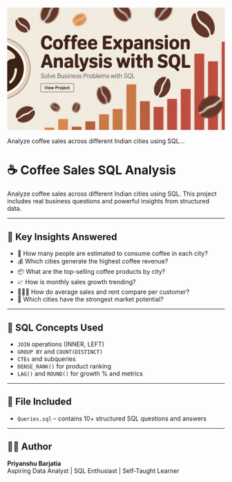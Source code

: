 ![Coffee SQL Banner](Banner.jpeg)

Analyze coffee sales across different Indian cities using SQL...
# ☕ Coffee Sales SQL Analysis

Analyze coffee sales across different Indian cities using SQL. This project includes real business questions and powerful insights from structured data.

---

## 📌 Key Insights Answered

- 🧮 How many people are estimated to consume coffee in each city?
- 💰 Which cities generate the highest coffee revenue?
- 📦 What are the top-selling coffee products by city?
- 📈 How is monthly sales growth trending?
- 🧑‍🤝‍🧑 How do average sales and rent compare per customer?
- 🧠 Which cities have the strongest market potential?

---

## 🔧 SQL Concepts Used

- `JOIN` operations (INNER, LEFT)
- `GROUP BY` and `COUNT(DISTINCT)`
- `CTEs` and subqueries
- `DENSE_RANK()` for product ranking
- `LAG()` and `ROUND()` for growth % and metrics

---

## 📁 File Included

- `Queries.sql` – contains 10+ structured SQL questions and answers

---

## 👨‍💻 Author

**Priyanshu Barjatia**  
Aspiring Data Analyst | SQL Enthusiast | Self-Taught Learner
